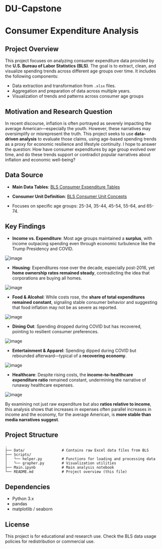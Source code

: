 # DU-Capstone

# Consumer Expenditure Analysis

## Project Overview

This project focuses on analyzing consumer expenditure data provided by the **U.S. Bureau of Labor Statistics (BLS)**. The goal is to extract, clean, and visualize spending trends across different age groups over time. It includes the following components:

- Data extraction and transformation from `.xlsx` files.
- Aggregation and preparation of data across multiple years.
- Visualization of trends and patterns across consumer age groups

## Motivation and Research Question

In recent discourse, inflation is often portrayed as severely impacting the average American—especially the youth. However, these narratives may oversimplify or misrepresent the truth. This project seeks to use **data-driven analysis** to evaluate those claims, using age-based spending trends as a proxy for economic resilience and lifestyle continuity. I hope to answer the question: How have consumer expenditures by age group evolved over time, and do these trends support or contradict popular narratives about inflation and economic well-being?

## Data Source

- **Main Data Tables**: [BLS Consumer Expenditure Tables](https://www.bls.gov/cex/tables.htm)
- **Consumer Unit Definition**: [BLS Consumer Unit Concepts](https://www.bls.gov/opub/hom/cex/concepts.htm)

- Focuses on specific age groups: 25-34, 35-44, 45-54, 55-64, and 65-74.

## Key Findings

- **Income vs. Expenditure**: Most age groups maintained a **surplus**, with income outpacing spending even through economic turbulence like the Trump Presidency and COVID.

![image](https://github.com/user-attachments/assets/0d157edf-67a9-4578-83bc-49371d8c2649)

- **Housing**: Expenditures rose over the decade, especially post-2016, yet **home ownership rates remained steady**, contradicting the idea that corporations are buying all homes.

![image](https://github.com/user-attachments/assets/22ded99c-d940-4bb3-8ba4-da7bcf2e0835)

- **Food & Alcohol**: While costs rose, the **share of total expenditures remained constant**, signaling stable consumer behavior and suggesting that food inflation may not be as severe as reported.

![image](https://github.com/user-attachments/assets/8617408d-8d4c-49c6-bdc8-9803eda35760)

- **Dining Out**: Spending dropped during COVID but has recovered, pointing to resilient consumer preferences.

![image](https://github.com/user-attachments/assets/7cc95500-80f1-4c7e-9828-7797fa798cbd)

- **Entertainment & Apparel**: Spending dipped during COVID but rebounded afterward—typical of a **recovering economy**.

![image](https://github.com/user-attachments/assets/dd976912-3af1-4591-bb19-30de09a03707)

- **Healthcare**: Despite rising costs, the **income-to-healthcare expenditure ratio** remained constant, undermining the narrative of runaway healthcare expenses.

![image](https://github.com/user-attachments/assets/1d08035c-69d7-4bf6-bf54-cd9ebbcac0df)  

By examining not just raw expenditure but also **ratios relative to income**, this analysis shows that increases in expenses often parallel increases in income and the economy, for the average American, is **more stable than media narratives suggest**.

## Project Structure

```
.
├── Data/                 # Contains raw Excel data files from BLS
├── Scripts/
│   └── helper.py         # Functions for loading and processing data
│   └── grapher.py        # Visualization utilities
├── Main.ipynb            # Main analysis notebook
└── README.md             # Project overview (this file)
```

## Dependencies

- Python 3.x
- pandas
- matplotlib / seaborn 

## License

This project is for educational and research use. Check the BLS data usage policies for redistribution or commercial use.

